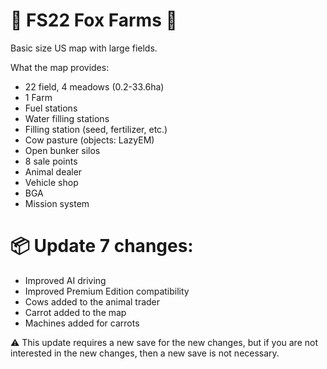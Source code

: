 # 🦊 FS22 Fox Farms 🦊
Basic size US map with large fields.

What the map provides:
- 22 field, 4 meadows (0.2-33.6ha)
- 1 Farm
- Fuel stations
- Water filling stations
- Filling station (seed, fertilizer, etc.)
- Cow pasture (objects: LazyEM)
- Open bunker silos
- 8 sale points
- Animal dealer
- Vehicle shop
- BGA
- Mission system

# 📦 Update 7 changes:
- Improved AI driving
- Improved Premium Edition compatibility
- Cows added to the animal trader
- Carrot added to the map
- Machines added for carrots

⚠️ This update requires a new save for the new changes, but if you are not interested in the new changes, then a new save is not necessary.
